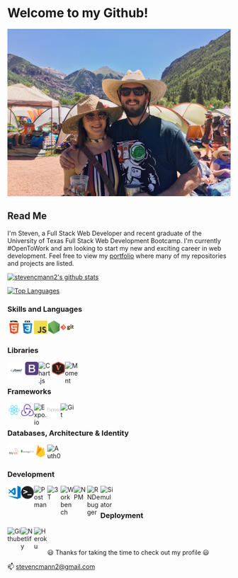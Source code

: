 
 # Welcome to my Github!

 ![Telluride Bluegrass Festival](https://github.com/stevencmann2/stevencmann2/blob/master/assets/telluride.jpeg)

## Read Me

I'm Steven, a Full Stack Web Developer and recent graduate of the University of Texas Full Stack Web Development Bootcamp. I'm currently #OpenToWork and am looking to start my new and exciting career in web development. Feel free to view my [portfolio](https://steven-mann-portfolio.netlify.app/) where many of my repositories and projects are listed. 



[![stevencmann2's github stats](https://github-readme-stats.vercel.app/api?username=stevencmann2&hide=issues,stars&show_icons=true&theme=algolia)](https://github.com/anuraghazra/github-readme-stats)

[![Top Languages](https://github-readme-stats.vercel.app/api/top-langs/?username=stevencmann2&layout=compact&theme=algolia)](https://github.com/anuraghazra/github-readme-stats)



### Skills and Languages
<img align="left" alt="HTML" width="30px" src="https://raw.githubusercontent.com/github/explore/361e2821e2dea67711cde99c9c40ed357061cf27/topics/html/html.png" />
<img align="left" alt="CSS" width="30px" src="https://raw.githubusercontent.com/github/explore/361e2821e2dea67711cde99c9c40ed357061cf27/topics/css/css.png" />
<img align="left" alt="JS" width="30px" src="https://raw.githubusercontent.com/github/explore/361e2821e2dea67711cde99c9c40ed357061cf27/topics/javascript/javascript.png" />
<img align="left" alt="NodeJS" width="30px" src="https://raw.githubusercontent.com/github/explore/361e2821e2dea67711cde99c9c40ed357061cf27/topics/nodejs/nodejs.png" />
<img align="left" alt="Git" width="30px" src="https://raw.githubusercontent.com/github/explore/80688e429a7d4ef2fca1e82350fe8e3517d3494d/topics/git/git.png" />

<br/> <br/>

### Libraries
<img align="left" alt="JQuery" width="40px" src="https://raw.githubusercontent.com/github/explore/361e2821e2dea67711cde99c9c40ed357061cf27/topics/jquery/jquery.png" />
<img align="left" alt="Bootstrap" width="30px" src="https://raw.githubusercontent.com/github/explore/361e2821e2dea67711cde99c9c40ed357061cf27/topics/bootstrap/bootstrap.png" />
<img align="left" alt="Chart.js" width="30px" src="https://camo.githubusercontent.com/ca884126d1d74829f36c8fa2e6947d8a411aed1f/68747470733a2f2f7777772e63686172746a732e6f72672f6d656469612f6c6f676f2d7469746c652e737667" />
<img align="left" alt="Victory" width="30px" src="https://raw.githubusercontent.com/FormidableLabs/formidable-oss-badges/master/src/assets/featuredLogos/victory.svg?sanitize=true" />
<img align="left" alt="Moment" width="30px" src="https://avatars0.githubusercontent.com/u/4129662?s=200&v=4" />

<br/> <br/>

### Frameworks
<img align="left" alt="React" width="30px" src="https://raw.githubusercontent.com/github/explore/361e2821e2dea67711cde99c9c40ed357061cf27/topics/react/react.png" />
<img align="left" alt="Redux" width="30px" src="https://raw.githubusercontent.com/github/explore/80688e429a7d4ef2fca1e82350fe8e3517d3494d/topics/redux/redux.png" />
<img align="left" alt="Expo.io" width="30px" src="https://cdn.jsdelivr.net/npm/simple-icons@v3/icons/expo.svg" />
<img align="left" alt="Express" width="30px" src="https://raw.githubusercontent.com/github/explore/80688e429a7d4ef2fca1e82350fe8e3517d3494d/topics/express/express.png" />
<img align="left" alt="Git" width="30px" src="https://handlebarsjs.com/images/handlebars_logo.png" />


<br/><br/>

### Databases, Architecture & Identity
<img align="left" alt="MySQL" width="30px" src="https://raw.githubusercontent.com/github/explore/80688e429a7d4ef2fca1e82350fe8e3517d3494d/topics/mysql/mysql.png"/>
<img align="left" alt="MongoDB" width="30px" src="https://raw.githubusercontent.com/github/explore/80688e429a7d4ef2fca1e82350fe8e3517d3494d/topics/mongodb/mongodb.png" />
<img align="left" alt="Firebase" width="30px" src="https://raw.githubusercontent.com/github/explore/80688e429a7d4ef2fca1e82350fe8e3517d3494d/topics/firebase/firebase.png" />
<img align="left" alt="Auth0" width="30px" src="https://avatars3.githubusercontent.com/u/2824157?s=200&v=4" />


<br/><br/>


### Development 

<img align="left" alt="Visual Studio Code" width="30px" src="https://raw.githubusercontent.com/github/explore/80688e429a7d4ef2fca1e82350fe8e3517d3494d/topics/visual-studio-code/visual-studio-code.png" />
<img align="left" alt="Terminal" width="30px" src="https://raw.githubusercontent.com/github/explore/80688e429a7d4ef2fca1e82350fe8e3517d3494d/topics/terminal/terminal.png" />
<img align="left" alt="Postman" width="30px" src="https://miro.medium.com/max/1024/1*fVBL9mtLJmHIH6YpU7WvHQ.png" />
<img align="left" alt="3T" width="30px" src="https://blog.robomongo.org/content/images/2016/01/enjoy.png" />
<img align="left" alt="Workbench" width="30px" src="https://miro.medium.com/proxy/0*Bf0lBPH7XGnfcDmD." />
<img align="left" alt="NPM" width="30px" src="https://cdn.freebiesupply.com/logos/thumbs/2x/npm-2-logo.png" />
<img align="left" alt="RNDebugger" width="30px" src="https://opencollective-production.s3-us-west-1.amazonaws.com/15fd6630-ff59-11e7-a77e-87408754420f.png" />
<img align="left" alt="Simulator" width="30px" src="https://miro.medium.com/max/500/1*QUmlH0_tRyjlbxVkSKtk3A.png" />

<br/><br/>

### Deployment

<img align="left" alt="Github" width="30px" src="https://github.githubassets.com/images/modules/logos_page/Octocat.png" />
<img align="left" alt="Netlify" width="30px" src="https://www.netlify.com/img/press/logos/logomark.png" />
<img align="left" alt="Heroku" width="30px" src="https://cdn.worldvectorlogo.com/logos/heroku.svg" />

<br/><br/>

:smiley: Thanks for taking the time to check out my profile :smiley:


📫 stevencmann2@gmail.com


<!--
**stevencmann2/stevencmann2** is a ✨ _special_ ✨ repository because its `README.md` (this file) appears on your GitHub profile.

Here are some ideas to get you started:

- 🔭 I’m currently working on ...
- 👯 I’m looking to collaborate on ...
- 🤔 I’m looking for help with ...
- 💬 Ask me about ...
- 😄 Pronouns: ...
- ⚡ Fun fact: ...
-->
